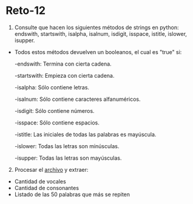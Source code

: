 # Reto-12
1. Consulte que hacen los siguientes métodos de strings en python: endswith, startswith, isalpha, isalnum, isdigit, isspace, istitle, islower, isupper.

* Todos estos métodos devuelven un booleanos, el cual es "true" si:
  
   -endswith: Termina con cierta cadena.
  
   -startswith: Empieza con cierta cadena.
  
   -isalpha: Sólo contiene letras.
  
   -isalnum: Sólo contiene caracteres alfanuméricos.
  
   -isdigit: Sólo contiene números.
  
   -isspace: Sólo contiene espacios.
  
   -istitle: Las iniciales de todas las palabras es mayúscula.
  
   -islower: Todas las letras son minúsculas.
  
   -isupper: Todas las letras son mayúsculas.
  
2. Procesar el <a href="https://www.py4e.com/code3/mbox.txt">archivo</a> y extraer:
 - Cantidad de vocales
 - Cantidad de consonantes
 - Listado de las 50 palabras que más se repiten
